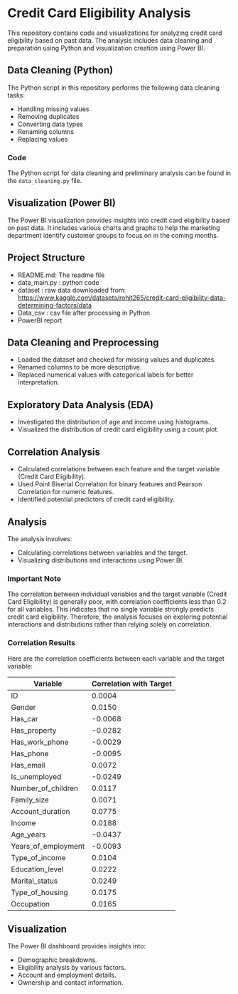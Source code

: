 # Credit Card Eligibility Analysis

This repository contains code and visualizations for analyzing credit card eligibility based on past data. The analysis includes data cleaning and preparation using Python and visualization creation using Power BI.

## Data Cleaning (Python)

The Python script in this repository performs the following data cleaning tasks:

- Handling missing values
- Removing duplicates
- Converting data types
- Renaming columns
- Replacing values

### Code

The Python script for data cleaning and preliminary analysis can be found in the `data_cleaning.py` file.

## Visualization (Power BI)

The Power BI visualization provides insights into credit card eligibility based on past data. It includes various charts and graphs to help the marketing department identify customer groups to focus on in the coming months.

## Project Structure
- README.md: The readme file
- data_main.py : python code
- dataset : raw data downloaded from: https://www.kaggle.com/datasets/rohit265/credit-card-eligibility-data-determining-factors/data
- Data_csv : csv file after processing in Python
- PowerBI report

## Data Cleaning and Preprocessing
- Loaded the dataset and checked for missing values and duplicates.
- Renamed columns to be more descriptive.
- Replaced numerical values with categorical labels for better interpretation.

## Exploratory Data Analysis (EDA)
- Investigated the distribution of age and income using histograms.
- Visualized the distribution of credit card eligibility using a count plot.

## Correlation Analysis
- Calculated correlations between each feature and the target variable (Credit Card Eligibility).
- Used Point Biserial Correlation for binary features and Pearson Correlation for numeric features.
- Identified potential predictors of credit card eligibility.

## Analysis
The analysis involves:
- Calculating correlations between variables and the target.
- Visualizing distributions and interactions using Power BI.

### Important Note
The correlation between individual variables and the target variable (Credit Card Eligibility) is generally poor, with correlation coefficients less than 0.2 for all variables. This indicates that no single variable strongly predicts credit card eligibility. Therefore, the analysis focuses on exploring potential interactions and distributions rather than relying solely on correlation.

### Correlation Results
Here are the correlation coefficients between each variable and the target variable:

| Variable               | Correlation with Target |
|------------------------|-------------------------|
| ID                     | 0.0004                  |
| Gender                 | 0.0150                  |
| Has_car                | -0.0068                 |
| Has_property           | -0.0282                 |
| Has_work_phone         | -0.0029                 |
| Has_phone              | -0.0095                 |
| Has_email              | 0.0072                  |
| Is_unemployed          | -0.0249                 |
| Number_of_children     | 0.0117                  |
| Family_size            | 0.0071                  |
| Account_duration       | 0.0775                  |
| Income                 | 0.0188                  |
| Age_years              | -0.0437                 |
| Years_of_employment    | -0.0093                 |
| Type_of_income         | 0.0104                  |
| Education_level        | 0.0222                  |
| Marital_status         | 0.0249                  |
| Type_of_housing        | 0.0175                  |
| Occupation             | 0.0165                  |


## Visualization
The Power BI dashboard provides insights into:
- Demographic breakdowns.
- Eligibility analysis by various factors.
- Account and employment details.
- Ownership and contact information.
